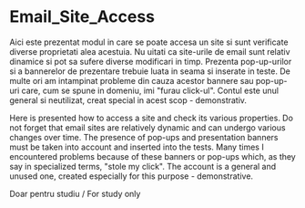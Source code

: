 # Email_Site_Access

Aici este prezentat modul in care se poate accesa un site si sunt verificate diverse proprietati alea acestuia.
Nu uitati ca site-urile de email sunt relativ dinamice si pot sa sufere diverse modificari in timp.
Prezenta pop-up-urilor si a bannerelor de prezentare trebuie luata in seama si inserate in teste.
De multe ori am intampinat probleme din cauza acestor bannere sau pop-up-uri care, cum se spune in domeniu, imi "furau click-ul".
Contul este unul general si neutilizat, creat special in acest scop - demonstrativ. 

Here is presented how to access a site and check its various properties.
Do not forget that email sites are relatively dynamic and can undergo various changes over time.
The presence of pop-ups and presentation banners must be taken into account and inserted into the tests.
Many times I encountered problems because of these banners or pop-ups which, as they say in specialized terms, "stole my click".
The account is a general and unused one, created especially for this purpose - demonstrative.


Doar pentru studiu / For study only
